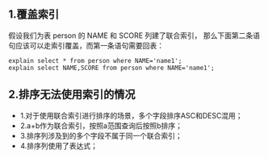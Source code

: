 ## 1.覆盖索引
假设我们为表 person 的 NAME 和 SCORE 列建了联合索引，
那么下面第二条语句应该可以走索引覆盖，而第一条语句需要回表：

```
explain select * from person where NAME='name1';
explain select NAME,SCORE from person where NAME='name1';
```

## 2.排序无法使用索引的情况
* 1.对于使用联合索引进行排序的场景，多个字段排序ASC和DESC混用；
* 2.a+b作为联合索引，按照a范围查询后按照b排序；
* 3.排序列涉及到的多个字段不属于同一个联合索引；
* 4.排序列使用了表达式；